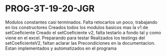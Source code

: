 # PROG-3T-19-20-JGR

Modulos constantes casi terminados. Falta retocarlos un poco, trabajando en los constructores
Creados todos los modulos basicos mas la v1 de setCoeficiente
Creado el setCoeficiente v2, falta testarlo a fondo tal y como viene en el excel. Preparando para testar
Realizados los testings del setCoeficienteV2, faltan aclarar las Precondiciones en la documentacion. Estan implementados y automatizados en el programa